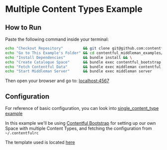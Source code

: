# Multiple Content Types Example

## How to Run

Paste the following command inside your terminal:

```bash
echo "Checkout Repository"         && git clone git@github.com:contentful-labs/contentful_middleman_examples.git && \
echo "Go to This Example's Folder" && cd contentful_middleman_examples/examples/multiple_content_types && \
echo "Install Dependencies"        && bundle install && \
echo "Create Catalogue Space"      && bundle exec contentful_bootstrap create_space my_catalogue --json-template bootstrap_templates/catalogue.json && \
echo "Fetch Contentful Data"       && bundle exec middleman contentful && \
echo "Start Middleman Server"      && bundle exec middleman server
```

Then open your browser and go to: [localhost:4567](http://localhost:4567)

## Configuration

For reference of basic configuration, you can look into [single_content_type example](../single_content_type/README.md)

In this example we'll be using [Contentful Bootstrap](https://github.com/contentful-labs/contentful-bootstrap.rb) for setting up our own Space with multiple Content Types, and fetching
the configuration from `~/.contentfulrc`

The template used is located [here](./bootstrap_templates/catalogue.json)
